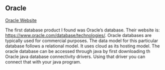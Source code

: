 ## Oracle 
[Oracle Website](https://www.oracle.com/database/technologies/)

The first database product I found was Oracle’s database. 
Their website is: https://www.oracle.com/database/technologies/. 
Oracle databases are typically used for commercial purposes. 
The data model for this particular database follows a relational model. 
It uses cloud as its hosting model. 
The oracle database can be accessed through java by first downloading th Oracle java database connectivity drivers. 
Using that driver you can connect that with your java program.
